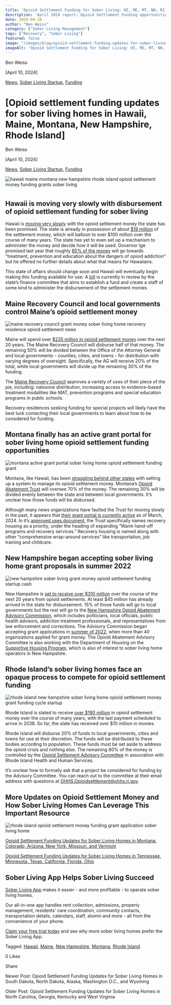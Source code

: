 ```yaml
---
title: 'Opioid Settlement Funding for Sober Living: HI, ME, MT, NH, RI Updates.'
description: 'April 2024 report: Opioid Settlement Funding opportunities for sober living homes in HI, ME, MT, NH, & RI.'
date: 2024-04-10
author: "Ben Weiss"
category: ["Sober Living Management"]
tags: ["Recovery", "Sober Living"]
featured: false
image: "/images/blog/opioid-settlement-funding-updates-for-sober-living-homes-in-hawaii-maine-montana-new-hampshire-rhode-island/Screen_Shot_2024-04-10_at_8.15.10_PM.png"
imageAlt: 'Opioid Settlement Funding for Sober Living: HI, ME, MT, NH, RI Updates.'
---
```


Ben Weiss

[April 10, 2024]

[News](/sober-living-app-blog/category/News), [Sober Living Startup](/sober-living-app-blog/category/Sober+Living+Startup), [Funding](/sober-living-app-blog/category/Funding)

#  [Opioid settlement funding updates for sober living homes in Hawaii, Maine, Montana, New Hampshire, Rhode Island]

Ben Weiss

[April 10, 2024]

[News](/sober-living-app-blog/category/News), [Sober Living Startup](/sober-living-app-blog/category/Sober+Living+Startup), [Funding](/sober-living-app-blog/category/Funding)

![hawaii maine montana new hampshire rhode island opioid settlement money funding grants sober living](/images/blog/opioid-settlement-funding-updates-for-sober-living-homes-in-hawaii-maine-montana-new-hampshire-rhode-island/Screen_Shot_2024-04-10_at_8.14.24_PM.png)

# 

## Hawaii is moving very slowly with disbursement of opioid settlement funding for sober living 

Hawaii is [moving very slowly](https://kffhealthnews.org/news/article/millions-opioid-settlement-funds-untouched-unused-overdose-deaths/) with the opioid settlement money the state has been promised. The state is already in possession of about [$19 million](https://www.hawaiipublicradio.org/local-news/2024-02-02/lawmakers-look-to-fund-resources-for-substance-abuse-issues) of the settlement money, which will balloon to over $100 million over the course of many years. The state has yet to even set up a mechanism to administer the money and decide how it will be used. Governor Ige promised last year that roughly [85% of the money](https://www.civilbeat.org/2022/08/hawaii-will-spend-78m-in-opioid-settlement-funds-on-treatment-and-prevention/) will go towards “treatment, prevention and education about the dangers of opioid addiction” but he offered no further details about what that means for Hawaiians. 

This state of affairs should change soon and Hawaii will eventually begin making this funding available for use. A [bill](https://legiscan.com/gaits/subject/376940) is currently in review by the state’s finance committee that aims to establish a fund and create a staff of some kind to administer the disbursement of the settlement monies. 

## Maine Recovery Council and local governments control Maine’s opioid settlement money

![maine recovery council grant money sober living home recovery residence opioid settlement news](/images/blog/opioid-settlement-funding-updates-for-sober-living-homes-in-hawaii-maine-montana-new-hampshire-rhode-island/Screen_Shot_2024-04-10_at_8.14.34_PM.png)

Maine will spend over [$235 million in opioid settlement money](https://themainemonitor.org/tracking-opioid-settlement-maine/) over the next 20 years. The Maine Recovery Council will disburse half of that money. The remaining 50% will be divided between the Office of the Attorney General and local governments - counties, cities, and towns - for distribution with varying degrees of oversight. Specifically, the AG will receive 20% of the total, while local governments will divide up the remaining 30% of the funding. 

The [Maine Recovery Council](https://www.maine.gov/ag/recovery-council/index.shtml) approves a variety of uses of their piece of the pie, including: naloxone distribution, increasing access to evidence-based treatment modalities like MAT, prevention programs and special education programs in public schools.  

Recovery residences seeking funding for special projects will likely have the best luck contacting their local governments to learn about how to be considered for funding. 

## Montana finally has an active grant portal for sober living home opioid settlement funding opportunities

![montana active grant portal sober living home opioid settlement funding grant](/images/blog/opioid-settlement-funding-updates-for-sober-living-homes-in-hawaii-maine-montana-new-hampshire-rhode-island/Screen_Shot_2024-04-10_at_8.14.42_PM.png)

Montana, like Hawaii, has been [straggling behind other states](https://www.cbsnews.com/news/opioid-settlement-funds-millions-untouched-as-overdose-deaths-rise/) with setting up a system to manage its opioid settlement money. Montana’s [Opioid Abatement Trust](https://montanaopioid.org/about/) will oversee 70% of the money. The remaining 30% will be divided evenly between the state and between local governments. It’s unclear how those funds will be disbursed. 

Although many news organizations have faulted the Trust for moving slowly in the past, it appears that [their grant portal is currently active](https://www.grantinterface.com/Home/Logon?urlkey=montanaopioid) as of March, 2024. In it’s [approved uses document](https://montanaopioid.org/wp-content/uploads/2023/05/Exhibit-E-List-of-opiod-remediation-uses.pdf), the Trust specifically names recovery housing as a priority, under the heading of expanding “Warm hand-off programs and recovery services.” Recovery housing is named along with other “comprehensive wrap-around services” like transportation, job training and childcare.

## New Hampshire began accepting sober living home grant proposals in summer 2022

![new hampshire sober living grant money opioid settlement funding startup cash](/images/blog/opioid-settlement-funding-updates-for-sober-living-homes-in-hawaii-maine-montana-new-hampshire-rhode-island/Screen_Shot_2024-04-10_at_8.14.57_PM.png)

New Hampshire is [set to receive over $310 million](https://www.nhpr.org/nh-news/2023-04-19/new-hampshire-opioid-lawsuits-money-settlements-treatment-recovery-enforcement) over the course of the next 20 years from opioid settlements. At least $45 million has already arrived in the state for disbursement. 15% of those funds will go to local governments but the rest will go to the [New Hampshire Opioid Abatement Advisory Commission](https://www.dhhs.nh.gov/about-dhhs/advisory-organizations/nh-opioid-abatement-trust-fund-advisory-commission), which includes politicians, local officials, public health advisors, addiction treatment professionals, and representatives from law enforcement and corrections. The Advisory Commission began accepting grant applications in [summer of 2022](https://www.dhhs.nh.gov/news-and-media/rga-2023-dbh-01-opioi-opioid-abatement-programs), when more than 40 organizations applied for grant money. The Opioid Abatement Advisory Committee is also working with the Department of Housing on the [Supportive Housing Program](https://www.nhhfa.org/notice-of-funding-opportunity-supportive-housing-program-2/), which is also of interest to sober living home operators in New Hampshire. 

## Rhode Island’s sober living homes face an opaque process to compete for opioid settlement funding 

![rhode island new hampshire sober living home opioid settlement money grant funding cycle startup](/images/blog/opioid-settlement-funding-updates-for-sober-living-homes-in-hawaii-maine-montana-new-hampshire-rhode-island/Screen_Shot_2024-04-10_at_8.15.10_PM.png)

Rhode Island is slated to receive [over $190 million](https://rhodeislandcurrent.com/2023/12/18/r-i-to-receive-56m-under-latest-opioid-settlement-with-pharmacy-chains/) in opioid settlement money over the course of many years, with the last payment scheduled to arrive in 2038. So far, the state has received over $10 million in monies. 

Rhode Island will disburse 20% of funds to local governments, cities and towns for use at their discretion. The funds will be distributed to these bodies according to population. These funds must be set aside to address the opioid crisis and nothing else. The remaining 80% of the money is controlled by the [Opioid Settlement Advisory Committee](https://eohhs.ri.gov/Opioid-Settlement-Advisory-Committee) in association with Rhode Island Health and Human Services. 

It’s unclear how to formally ask that a project be considered for funding by the Advisory Committee. You can reach out to the committee at their email address with questions at [OHHS.Opioidsettlement@ohhs.ri.gov](mailto:OHHS.Opioidsettlement@ohhs.ri.gov). 

## More Updates on Opioid Settlement Money and How Sober Living Homes Can Leverage This Important Resource

![rhode island opioid settlement money funding grant application sober living home](/images/blog/opioid-settlement-funding-updates-for-sober-living-homes-in-hawaii-maine-montana-new-hampshire-rhode-island/Screen_Shot_2024-04-10_at_8.15.22_PM.png)

[Opioid Settlement Funding Updates for Sober Living Homes in Montana, Colorado, Arizona, New York, Missouri, and Vermont](https://soberlivingapp.com/sober-living-app-blog/2024/3/10/opioid-settlement-funding-updates-for-sober-living-homes-in-montana-colorado-arizona-new-york-missouri-and-vermont)

[Opioid Settlement Funding Updates for Sober Living Homes in Tennessee, Minnesota, Texas, California, Florida,  Ohio](https://soberlivingapp.com/sober-living-app-blog/2024/3/20/opioid-settlement-funding-updates-for-sober-living-homes-in-tennessee-minnesota-texas-california-floridanbsp-ohio)

## Sober Living App Helps Sober Living Succeed 

[Sober Living App](/) makes it easier - and more profitable - to operate sober living homes. 

Our all-in-one app handles rent collection, admissions, property management, residents’ care coordination, community contacts, transportation details, calendars, staff, alumni and more - all from the convenience of your phone.  

[Claim your free trial today](https://behavehealth.com/get-started) and see why more sober living homes prefer the Sober Living App.

Tagged: [Hawaii](/sober-living-app-blog/tag/Hawaii), [Maine](/sober-living-app-blog/tag/Maine), [New Hampshire](/sober-living-app-blog/tag/New+Hampshire), [Montana](/sober-living-app-blog/tag/Montana), [Rhode Island](/sober-living-app-blog/tag/Rhode+Island)

0 Likes

Share

Newer Post: Opioid Settlement Funding Updates for Sober Living Homes in South Dakota, North Dakota, Alaska, Washington D.C., and Wyoming

Older Post: Opioid Settlement Funding Updates for Sober Living Homes in North Carolina, Georgia, Kentucky and West Virginia